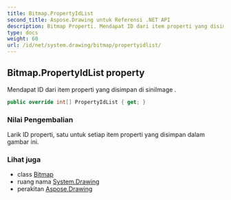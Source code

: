 ```yaml
---
title: Bitmap.PropertyIdList
second_title: Aspose.Drawing untuk Referensi .NET API
description: Bitmap Properti. Mendapat ID dari item properti yang disimpan di siniImage .
type: docs
weight: 60
url: /id/net/system.drawing/bitmap/propertyidlist/
---
```

## Bitmap.PropertyIdList property

Mendapat ID dari item properti yang disimpan di siniImage .

```csharp
public override int[] PropertyIdList { get; }
```

### Nilai Pengembalian

Larik ID properti, satu untuk setiap item properti yang disimpan dalam gambar ini.

### Lihat juga

* class [Bitmap](../)
* ruang nama [System.Drawing](../../bitmap/)
* perakitan [Aspose.Drawing](../../../)


